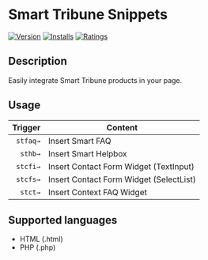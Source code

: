 # Smart Tribune Snippets

[![Version](https://vsmarketplacebadge.apphb.com/version/smart-tribune-snippets.svg)](https://marketplace.visualstudio.com/items?itemName=xavierbriole.smart-tribune-snippets)
[![Installs](https://vsmarketplacebadge.apphb.com/installs/smart-tribune-snippets.svg)](https://marketplace.visualstudio.com/items?itemName=xavierbriole.smart-tribune-snippets)
[![Ratings](https://vsmarketplacebadge.apphb.com/rating/smart-tribune-snippets.svg)](https://marketplace.visualstudio.com/items?itemName=xavierbriole.smart-tribune-snippets)

## Description
Easily integrate Smart Tribune products in your page.

## Usage
| Trigger  | Content |
| -------: | ------- |
| `stfaq→` | Insert Smart FAQ |
| `sthb→`  | Insert Smart Helpbox |
| `stcfi→`  | Insert Contact Form Widget (TextInput) |
| `stcfs→`  | Insert Contact Form Widget (SelectList) |
| `stct→`  | Insert Context FAQ Widget |

## Supported languages
* HTML (.html)
* PHP (.php)